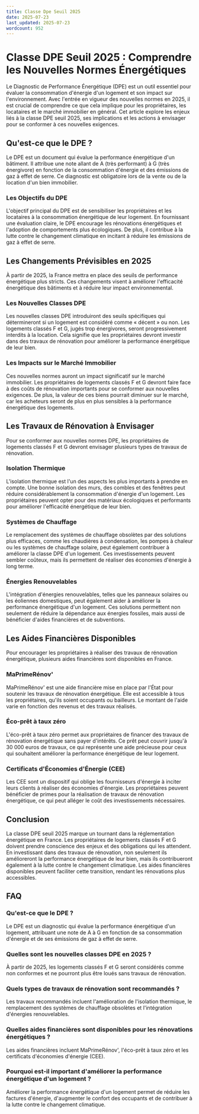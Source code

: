 ```yaml
---
title: Classe Dpe Seuil 2025
date: 2025-07-23
last_updated: 2025-07-23
wordcount: 952
---
```


# Classe DPE Seuil 2025 : Comprendre les Nouvelles Normes Énergétiques

Le Diagnostic de Performance Énergétique (DPE) est un outil essentiel pour évaluer la consommation d'énergie d'un logement et son impact sur l'environnement. Avec l'entrée en vigueur des nouvelles normes en 2025, il est crucial de comprendre ce que cela implique pour les propriétaires, les locataires et le marché immobilier en général. Cet article explore les enjeux liés à la classe DPE seuil 2025, ses implications et les actions à envisager pour se conformer à ces nouvelles exigences.

## Qu'est-ce que le DPE ?

Le DPE est un document qui évalue la performance énergétique d'un bâtiment. Il attribue une note allant de A (très performant) à G (très énergivore) en fonction de la consommation d'énergie et des émissions de gaz à effet de serre. Ce diagnostic est obligatoire lors de la vente ou de la location d'un bien immobilier. 

### Les Objectifs du DPE

L'objectif principal du DPE est de sensibiliser les propriétaires et les locataires à la consommation énergétique de leur logement. En fournissant une évaluation claire, le DPE encourage les rénovations énergétiques et l'adoption de comportements plus écologiques. De plus, il contribue à la lutte contre le changement climatique en incitant à réduire les émissions de gaz à effet de serre.

## Les Changements Prévisibles en 2025

À partir de 2025, la France mettra en place des seuils de performance énergétique plus stricts. Ces changements visent à améliorer l'efficacité énergétique des bâtiments et à réduire leur impact environnemental. 

### Les Nouvelles Classes DPE

Les nouvelles classes DPE introduiront des seuils spécifiques qui détermineront si un logement est considéré comme « décent » ou non. Les logements classés F et G, jugés trop énergivores, seront progressivement interdits à la location. Cela signifie que les propriétaires devront investir dans des travaux de rénovation pour améliorer la performance énergétique de leur bien.

### Les Impacts sur le Marché Immobilier

Ces nouvelles normes auront un impact significatif sur le marché immobilier. Les propriétaires de logements classés F et G devront faire face à des coûts de rénovation importants pour se conformer aux nouvelles exigences. De plus, la valeur de ces biens pourrait diminuer sur le marché, car les acheteurs seront de plus en plus sensibles à la performance énergétique des logements.

## Les Travaux de Rénovation à Envisager

Pour se conformer aux nouvelles normes DPE, les propriétaires de logements classés F et G devront envisager plusieurs types de travaux de rénovation.

### Isolation Thermique

L'isolation thermique est l'un des aspects les plus importants à prendre en compte. Une bonne isolation des murs, des combles et des fenêtres peut réduire considérablement la consommation d'énergie d'un logement. Les propriétaires peuvent opter pour des matériaux écologiques et performants pour améliorer l'efficacité énergétique de leur bien.

### Systèmes de Chauffage

Le remplacement des systèmes de chauffage obsolètes par des solutions plus efficaces, comme les chaudières à condensation, les pompes à chaleur ou les systèmes de chauffage solaire, peut également contribuer à améliorer la classe DPE d'un logement. Ces investissements peuvent sembler coûteux, mais ils permettent de réaliser des économies d'énergie à long terme.

### Énergies Renouvelables

L'intégration d'énergies renouvelables, telles que les panneaux solaires ou les éoliennes domestiques, peut également aider à améliorer la performance énergétique d'un logement. Ces solutions permettent non seulement de réduire la dépendance aux énergies fossiles, mais aussi de bénéficier d'aides financières et de subventions.

## Les Aides Financières Disponibles

Pour encourager les propriétaires à réaliser des travaux de rénovation énergétique, plusieurs aides financières sont disponibles en France. 

### MaPrimeRénov'

MaPrimeRénov' est une aide financière mise en place par l'État pour soutenir les travaux de rénovation énergétique. Elle est accessible à tous les propriétaires, qu'ils soient occupants ou bailleurs. Le montant de l'aide varie en fonction des revenus et des travaux réalisés.

### Éco-prêt à taux zéro

L'éco-prêt à taux zéro permet aux propriétaires de financer des travaux de rénovation énergétique sans payer d'intérêts. Ce prêt peut couvrir jusqu'à 30 000 euros de travaux, ce qui représente une aide précieuse pour ceux qui souhaitent améliorer la performance énergétique de leur logement.

### Certificats d'Économies d'Énergie (CEE)

Les CEE sont un dispositif qui oblige les fournisseurs d'énergie à inciter leurs clients à réaliser des économies d'énergie. Les propriétaires peuvent bénéficier de primes pour la réalisation de travaux de rénovation énergétique, ce qui peut alléger le coût des investissements nécessaires.

## Conclusion

La classe DPE seuil 2025 marque un tournant dans la réglementation énergétique en France. Les propriétaires de logements classés F et G doivent prendre conscience des enjeux et des obligations qui les attendent. En investissant dans des travaux de rénovation, non seulement ils amélioreront la performance énergétique de leur bien, mais ils contribueront également à la lutte contre le changement climatique. Les aides financières disponibles peuvent faciliter cette transition, rendant les rénovations plus accessibles.

## FAQ

### Qu'est-ce que le DPE ?

Le DPE est un diagnostic qui évalue la performance énergétique d'un logement, attribuant une note de A à G en fonction de sa consommation d'énergie et de ses émissions de gaz à effet de serre.

### Quelles sont les nouvelles classes DPE en 2025 ?

À partir de 2025, les logements classés F et G seront considérés comme non conformes et ne pourront plus être loués sans travaux de rénovation.

### Quels types de travaux de rénovation sont recommandés ?

Les travaux recommandés incluent l'amélioration de l'isolation thermique, le remplacement des systèmes de chauffage obsolètes et l'intégration d'énergies renouvelables.

### Quelles aides financières sont disponibles pour les rénovations énergétiques ?

Les aides financières incluent MaPrimeRénov', l'éco-prêt à taux zéro et les certificats d'économies d'énergie (CEE).

### Pourquoi est-il important d'améliorer la performance énergétique d'un logement ?

Améliorer la performance énergétique d'un logement permet de réduire les factures d'énergie, d'augmenter le confort des occupants et de contribuer à la lutte contre le changement climatique.